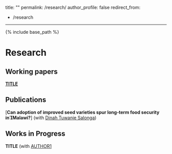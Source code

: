 title: ""
permalink: /research/
author_profile: false
redirect_from:
  - /research
---

{% include base_path %}

# Research

## Working papers

[**TITLE**](/files/paper1.pdf) <br/> 

## Publications

[**Can adoption of improved seed varieties spur long‑term food security inMalawi?**] (with [Dinah Tuwanje Salonga](https://rdcu.be/dQAIi)) <br/>

## Works in Progress

**TITLE** (with [AUTHOR1](URL1)<br/>
